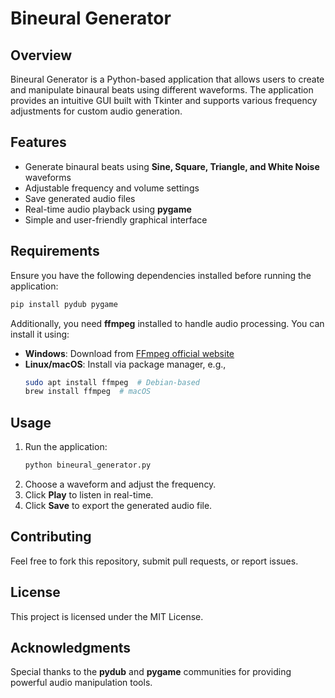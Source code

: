 # Bineural Generator

## Overview

Bineural Generator is a Python-based application that allows users to create and manipulate binaural beats using different waveforms. The application provides an intuitive GUI built with Tkinter and supports various frequency adjustments for custom audio generation.

## Features

- Generate binaural beats using **Sine, Square, Triangle, and White Noise** waveforms
- Adjustable frequency and volume settings
- Save generated audio files
- Real-time audio playback using **pygame**
- Simple and user-friendly graphical interface

## Requirements

Ensure you have the following dependencies installed before running the application:

```bash
pip install pydub pygame
```

Additionally, you need **ffmpeg** installed to handle audio processing. You can install it using:

- **Windows**: Download from [FFmpeg official website](https://ffmpeg.org/download.html)
- **Linux/macOS**: Install via package manager, e.g.,
  ```bash
  sudo apt install ffmpeg  # Debian-based
  brew install ffmpeg  # macOS
  ```

## Usage

1. Run the application:
   ```bash
   python bineural_generator.py
   ```
2. Choose a waveform and adjust the frequency.
3. Click **Play** to listen in real-time.
4. Click **Save** to export the generated audio file.

## Contributing

Feel free to fork this repository, submit pull requests, or report issues.

## License

This project is licensed under the MIT License.

## Acknowledgments

Special thanks to the **pydub** and **pygame** communities for providing powerful audio manipulation tools.

